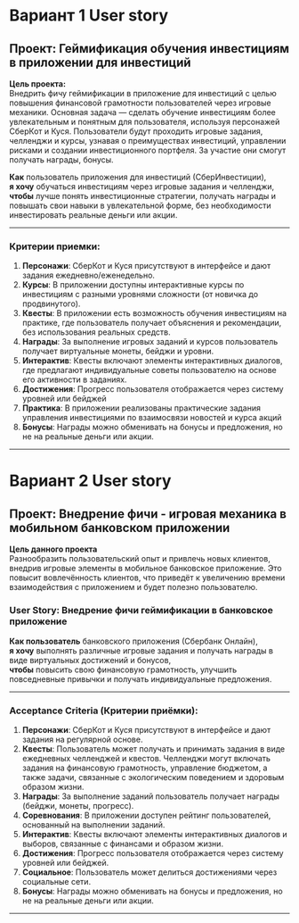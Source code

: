 
# Вариант 1 User story
## Проект: Геймификация обучения инвестициям в приложении для инвестиций

**Цель проекта:**  
Внедрить фичу геймификации в приложение для инвестиций с целью повышения финансовой грамотности пользователей через игровые механики. Основная задача — сделать обучение инвестициям более увлекательным и понятным для пользователя, используя персонажей СберКот и Куся. Пользователи будут проходить игровые задания, челленджи и курсы, узнавая о преимуществах инвестиций, управлении рисками и создании инвестиционного портфеля. За участие они смогут получать награды, бонусы.

**Как** пользователь приложения для инвестиций (СберИнвестиции),  
**я хочу** обучаться инвестициям через игровые задания и челленджи,  
**чтобы** лучше понять инвестиционные стратегии, получать награды и повышать свои навыки в увлекательной форме, без необходимости инвестировать реальные деньги или акции.

---

### Критерии приемки:
1. **Персонажи**: СберКот и Куся присутствуют в интерфейсе и дают задания ежедневно/еженедельно.
2. **Курсы**: В приложении доступны интерактивные курсы по инвестициям с разными уровнями сложности (от новичка до продвинутого).
3. **Квесты**: В приложении есть возможность обучения инвестициям на практике, где пользователь получает объяснения и рекомендации, без использования реальных средств.
4. **Награды**: За выполнение игровых заданий и курсов пользователь получает виртуальные монеты, бейджи и уровни.
5. **Интерактив**: Квесты включают элементы интерактивных диалогов, где предлагают индивидуальные советы пользователю на основе его активности в заданиях.
6. **Достижения**: Прогресс пользователя отображается через систему уровней или бейджей
7. **Практика**: В приложении реализованы практические задания управления инвестициями по взаимосвязи новостей и курса акций
8. **Бонусы**: Награды можно обменивать на бонусы и предложения, но не на реальные деньги или акции.
---

# Вариант 2 User story
## Проект: Внедрение фичи - игровая механика в мобильном банковском приложении 

**Цель данного проекта**   
Разнообразить пользовательский опыт и привлечь новых клиентов, внедрив игровые элементы в мобильное банковское приложение. Это повысит вовлечённость клиентов, что приведёт к увеличению времени взаимодействия с приложением и будет полезно пользователю.

### User Story: Внедрение фичи геймификации в банковское приложение

**Как пользователь** банковского приложения (Сбербанк Онлайн),  
**я хочу** выполнять различные игровые задания и получать награды в виде виртуальных достижений и бонусов,  
**чтобы** повысить свою финансовую грамотность, улучшить повседневные привычки и получать индивидуальные предложения.

---

### Acceptance Criteria (Критерии приёмки):

1. **Персонажи**: СберКот и Куся присутствуют в интерфейсе и дают задания на регулярной основе.
2. **Квесты**: Пользователь может получать и принимать задания в виде ежедневных челленджей и квестов. Челленджи могут включать задания на финансовую грамотность, управление бюджетом, а также задачи, связанные с экологическим поведением и здоровым образом жизни.
3. **Награды**: За выполнение заданий пользователь получает награды (бейджи, монеты, прогресс).
4. **Соревнования**: В приложении доступен рейтинг пользователей, основанный на выполнении заданий.
5. **Интерактив**: Квесты включают элементы интерактивных диалогов и выборов, связанные с финансами и образом жизни.
6. **Достижения**: Прогресс пользователя отображается через систему уровней или бейджей.
7. **Социальное**: Пользователь может делиться достижениями через социальные сети.
8. **Бонусы**: Награды можно обменивать на бонусы и предложения, но не на реальные деньги или акции.

---

